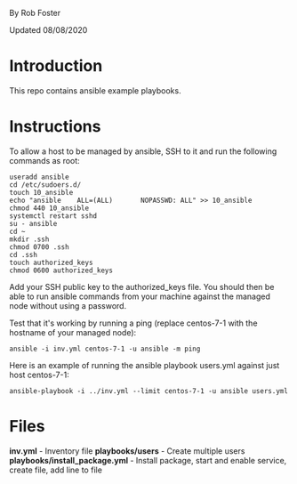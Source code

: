 By Rob Foster

Updated 08/08/2020

# Introduction
This repo contains ansible example playbooks.

# Instructions
To allow a host to be managed by ansible, SSH to it and run the following commands as root:
```
useradd ansible
cd /etc/sudoers.d/
touch 10_ansible
echo "ansible    ALL=(ALL)       NOPASSWD: ALL" >> 10_ansible
chmod 440 10_ansible
systemctl restart sshd
su - ansible
cd ~
mkdir .ssh
chmod 0700 .ssh
cd .ssh
touch authorized_keys
chmod 0600 authorized_keys
```
Add your SSH public key to the authorized_keys file. You should then be able to run ansible commands from your machine against the managed node without using a password. 

Test that it's working by running a ping (replace centos-7-1 with the hostname of your managed node):
```
ansible -i inv.yml centos-7-1 -u ansible -m ping 
```
Here is an example of running the ansible playbook users.yml against just host centos-7-1:
```
ansible-playbook -i ../inv.yml --limit centos-7-1 -u ansible users.yml
```

# Files
**inv.yml** - Inventory file
**playbooks/users** - Create multiple users 
**playbooks/install_package.yml** - Install package, start and enable service, create file, add line to file
